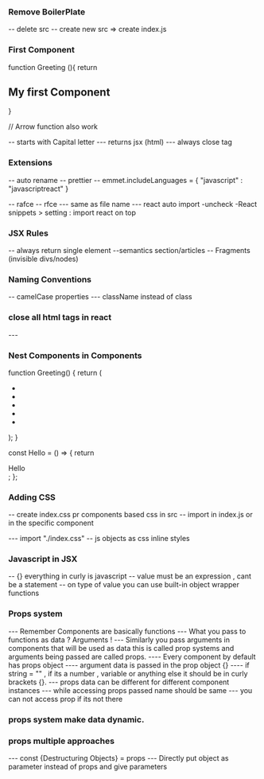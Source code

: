 ### Remove BoilerPlate

-- delete src
-- create new src
=> create index.js

### First Component

function Greeting (){
return <h2>My first Component</h2>
}

// Arrow function also work

-- starts with Capital letter
--- returns jsx (html)
--- always close tag

### Extensions

-- auto rename
-- prettier
-- emmet.includeLanguages = {
"javascript" : "javascriptreact"
}

-- rafce
-- rfce
--- same as file name
--- react auto import
-uncheck
-React snippets > setting : import react on top

### JSX Rules

-- always return single element
--semantics section/articles
-- Fragments (invisible divs/nodes)

### Naming Conventions

-- camelCase properties
--- className instead of class

### close all html tags in react

--- <img/>

### Nest Components in Components

function Greeting() {
return (
<Fragment id="component">
<Hello />
<ul>
<li></li>
<li></li>
<li></li>
<li></li>
<li></li>
</ul>
</Fragment>
);
}

const Hello = () => {
return <div>Hello</div>;
};

### Adding CSS

-- create index.css pr components based css in src
-- import in index.js or in the specific component

--- import "./index.css"
-- js objects as css inline styles

### Javascript in JSX

-- {} everything in curly is javascript
-- value must be an expression , cant be a statement
-- on type of value you can use built-in object wrapper functions

### Props system

--- Remember Components are basically functions
--- What you pass to functions as data ? Arguments !
--- Similarly you pass arguments in components that will be used as data this is called prop systems and arguments being passed are called props.
---- Every component by default has props object
---- argument data is passed in the prop object {}
---- if string = "" , if its a number , variable or anything else it should be in curly brackets {}.
--- props data can be different for different component instances
--- while accessing props passed name should be same
--- you can not access prop if its not there
### props system make data dynamic. 
### props multiple approaches
 --- const {Destructuring Objects} = props
 --- Directly put object as parameter instead of props and give parameters

 